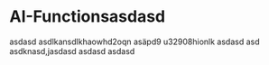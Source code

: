 # AI-Functionsasdasd
asdasd
asdlkansdlkhaowhd2oqn
asäpd9 u32908hionlk
asdasd
asd
asdknasd,jasdasd
asdasd
asdasd
